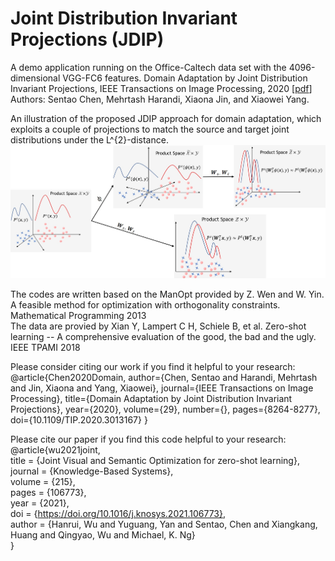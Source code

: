 # Joint Distribution Invariant Projections (JDIP)


A demo application running on the Office-Caltech data set with the 4096-dimensional VGG-FC6 features.
Domain Adaptation by Joint Distribution Invariant Projections, IEEE Transactions on Image Processing, 2020 [[pdf](https://ieeexplore.ieee.org/document/9159880)]  
Authors: Sentao Chen, Mehrtash Harandi, Xiaona Jin, and Xiaowei Yang.  

An illustration of the proposed JDIP approach for domain adaptation, which exploits a couple of projections to match the source and target joint distributions under the L^{2}-distance.   
![procedure](procedure.jpg)

The codes are written based on the ManOpt provided by Z. Wen and W. Yin. A feasible method for optimization with orthogonality constraints. Mathematical Programming 2013  
The data are provied by Xian Y, Lampert C H, Schiele B, et al. Zero-shot learning -- A comprehensive evaluation of the good, the bad and the ugly. IEEE TPAMI 2018  

Please consider citing our work if you find it helpful to your research:  
@article{Chen2020Domain,
author={Chen, Sentao and Harandi, Mehrtash and Jin, Xiaona and Yang, Xiaowei},
journal={IEEE Transactions on Image Processing}, 
title={Domain Adaptation by Joint Distribution Invariant Projections}, 
year={2020},
volume={29},
number={},
pages={8264-8277},
doi={10.1109/TIP.2020.3013167}
}

Please cite our paper if you find this code helpful to your research:  
@article{wu2021joint,  
title = {Joint Visual and Semantic Optimization for zero-shot learning},  
journal = {Knowledge-Based Systems},  
volume = {215},  
pages = {106773},  
year = {2021},  
doi = {https://doi.org/10.1016/j.knosys.2021.106773},  
author = {Hanrui, Wu and Yuguang, Yan and Sentao, Chen and Xiangkang, Huang and Qingyao, Wu and Michael, K. Ng}  
}
